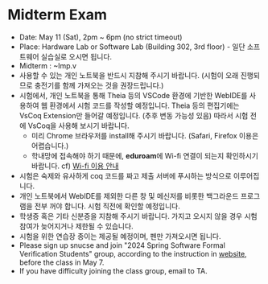# Midterm Exam

- Date: May 11 (Sat), 2pm ~ 6pm (no strict timeout)
- Place: Hardware Lab or Software Lab (Building 302, 3rd floor) - 일단 소프트웨어 실습실로 오시면 됩니다.
- Midterm : ~Imp.v
- 사용할 수 있는 개인 노트북을 반드시 지참해 주시기 바랍니다. (시험이 오래 진행되므로 충전기를 함께 가져오는 것을 권장드립니다.)
- 시험에서, 개인 노트북을 통해 Theia 등의 VSCode 환경에 기반한 WebIDE를 사용하여 웹 환경에서 시험 코드를 작성할 예정입니다. Theia 등의 편집기에는 VsCoq Extension만 들어갈 예정입니다. (추후 변동 가능성 있음) 따라서 시험 전에 VsCoq을 사용해 보시기 바랍니다.
  - 미리 Chrome 브라우저를 install해 주시기 바랍니다. (Safari, Firefox 이용은 어렵습니다.)
  - 학내망에 접속해야 하기 때문에, **eduroam**에 Wi-fi 연결이 되는지 확인하시기 바랍니다. cf) [Wi-fi 이용 안내](https://ist.snu.ac.kr/wifi/)
- 시험은 숙제와 유사하게 coq 코드를 짜고 제출 서버에 푸시하는 방식으로 이루어집니다.
- 개인 노트북에서 WebIDE를 제외한 다른 창 및 메신저를 비롯한 백그라운드 프로그램을 전부 꺼야 합니다. 시험 직전에 확인할 예정입니다.
- 학생증 혹은 기타 신분증을 지참해 주시기 바랍니다. 가지고 오시지 않을 경우 시험 참여가 늦어지거나 제한될 수 있습니다.
- 시험을 위한 연습장 종이는 제공될 예정이며, 펜만 가져오시면 됩니다.
- Please sign up snucse and join "2024 Spring Software Formal Verification Students" group, according to the instruction in [website](https://bacchus.snucse.org/etc/20190801-id-instructions/), before the class in May 7.
- If you have difficulty joining the class group, email to TA.
